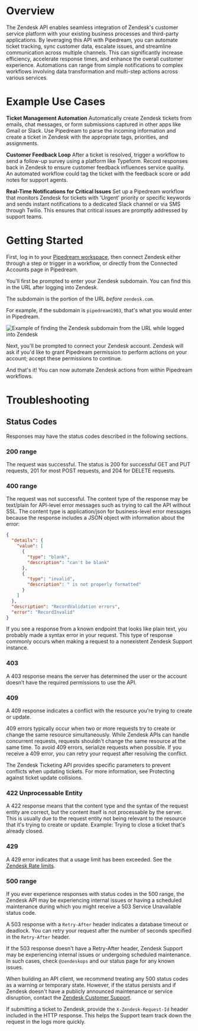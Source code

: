 # Overview

The Zendesk API enables seamless integration of Zendesk's customer service platform with your existing business processes and third-party applications. By leveraging this API with Pipedream, you can automate ticket tracking, sync customer data, escalate issues, and streamline communication across multiple channels. This can significantly increase efficiency, accelerate response times, and enhance the overall customer experience. Automations can range from simple notifications to complex workflows involving data transformation and multi-step actions across various services.

# Example Use Cases

**Ticket Management Automation**
Automatically create Zendesk tickets from emails, chat messages, or form submissions captured in other apps like Gmail or Slack. Use Pipedream to parse the incoming information and create a ticket in Zendesk with the appropriate tags, priorities, and assignments.

**Customer Feedback Loop**
After a ticket is resolved, trigger a workflow to send a follow-up survey using a platform like Typeform. Record responses back in Zendesk to ensure customer feedback influences service quality. An automated workflow could tag the ticket with the feedback score or add notes for support agents.

**Real-Time Notifications for Critical Issues**
Set up a Pipedream workflow that monitors Zendesk for tickets with 'Urgent' priority or specific keywords and sends instant notifications to a dedicated Slack channel or via SMS through Twilio. This ensures that critical issues are promptly addressed by support teams.

# Getting Started

First, log in to your [Pipedream workspace](https://pipedream.com), then connect Zendesk either through a step or trigger in a workflow, or directly from the Connected Accounts page in Pipedream.

You'll first be prompted to enter your Zendesk subdomain. You can find this in the URL after logging into Zendesk.

The subdomain is the portion of the URL _before_ `zendesk.com`.

For example, if the subdomain is `pipedream1903`, that's what you would enter in Pipedream.

![Example of finding the Zendesk subdomain from the URL while logged into Zendesk](https://res.cloudinary.com/pipedreamin/image/upload/v1715183755/marketplace/apps/zendesk/CleanShot_2024-05-08_at_11.44.08_2x_ogzhhj.png)

Next, you'll be prompted to connect your Zendesk account. Zendesk will ask if you'd like to grant Pipedream permission to perform actions on your account; accept these permissions to continue.

And that's it! You can now automate Zendesk actions from within Pipedream workflows.

# Troubleshooting

## Status Codes

Responses may have the status codes described in the following sections.

### 200 range

The request was successful. The status is 200 for successful GET and PUT requests, 201 for most POST requests, and 204 for DELETE requests.

### 400 range

The request was not successful. The content type of the response may be text/plain for API-level error messages such as trying to call the API without SSL. The content type is application/json for business-level error messages because the response includes a JSON object with information about the error:

```json
{
  "details": {
    "value": [
      {
        "type": "blank",
        "description": "can't be blank"
      },
      {
        "type": "invalid",
        "description": " is not properly formatted"
      }
    ]
  },
  "description": "RecordValidation errors",
  "error": "RecordInvalid"
}
```

If you see a response from a known endpoint that looks like plain text, you probably made a syntax error in your request. This type of response commonly occurs when making a request to a nonexistent Zendesk Support instance.

### **403**

A 403 response means the server has determined the user or the account doesn’t have the required permissions to use the API.

### **409**

A 409 response indicates a conflict with the resource you're trying to create or update.

409 errors typically occur when two or more requests try to create or change the same resource simultaneously. While Zendesk APIs can handle concurrent requests, requests shouldn't change the same resource at the same time. To avoid 409 errors, serialize requests when possible. If you receive a 409 error, you can retry your request after resolving the conflict.

The Zendesk Ticketing API provides specific parameters to prevent conflicts when updating tickets. For more information, see Protecting against ticket update collisions.

### **422 Unprocessable Entity**

A 422 response means that the content type and the syntax of the request entity are correct, but the content itself is not processable by the server. This is usually due to the request entity not being relevant to the resource that it's trying to create or update. Example: Trying to close a ticket that's already closed.

### **429**

A 429 error indicates that a usage limit has been exceeded. See the [Zendesk Rate limits](https://developer.zendesk.com/api-reference/introduction/rate-limits/).

### **500 range**

If you ever experience responses with status codes in the 500 range, the Zendesk API may be experiencing internal issues or having a scheduled maintenance during which you might receive a 503 Service Unavailable status code.

A 503 response with a `Retry-After` header indicates a database timeout or deadlock. You can retry your request after the number of seconds specified in the `Retry-After` header.

If the 503 response doesn't have a Retry-After header, Zendesk Support may be experiencing internal issues or undergoing scheduled maintenance. In such cases, check `@zendeskops` and our status page for any known issues.

When building an API client, we recommend treating any 500 status codes as a warning or temporary state. However, if the status persists and if Zendesk doesn't have a publicly announced maintenance or service disruption, contact the [Zendesk Customer Support](https://support.zendesk.com/hc/en-us/articles/360026614173).

If submitting a ticket to Zendesk, provide the `X-Zendesk-Request-Id` header included in the HTTP response. This helps the Support team track down the request in the logs more quickly.
